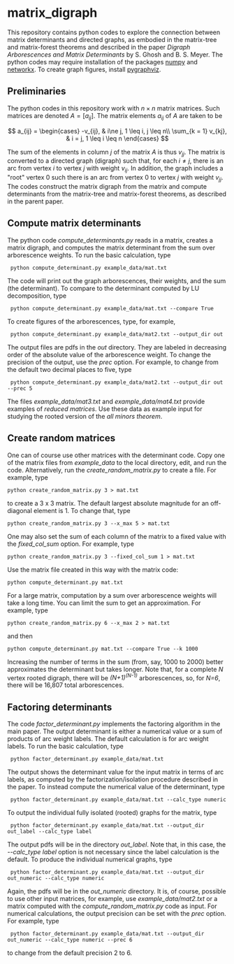 # matrix_digraph

This repository contains python codes to explore the connection between matrix determinants and directed graphs, as embodied in the matrix-tree and matrix-forest theorems and described in the paper *Digraph Arborescences and Matrix Determinants* by S. Ghosh and B. S. Meyer.  The python codes may require installation of the packages [numpy](https://numpy.org) and [networkx](https://networkx.org).  To create graph figures, install [pygraphviz](https://pygraphviz.github.io).

## Preliminaries

The python codes in this repository work with $n \times n$ matrix matrices.  Such matrices are denoted $A = \left[a_{ij}\right]$.
The matrix elements $a_{ij}$ of $A$ are taken to be


$$
a_{ij} = 
\begin{cases}
-v_{ij}, & i\ne j, 1 \leq i, j \leq n\\
 \sum_{k = 1} v_{kj}, & i = j, 1 \leq i \leq n
\end{cases}
$$

The sum of the elements in column $j$ of the matrix $A$ is thus $v_{jj}$.  The matrix is converted to a directed graph (digraph) such that, for each $i \ne j$, there is an arc from vertex $i$ to vertex $j$ with weight $v_{ij}$.  In addition, the graph includes a "root" vertex $0$ such there is an arc from vertex $0$ to vertex $j$ with weight $v_{jj}$.  The codes construct the matrix digraph from the matrix and compute determinants from the matrix-tree and matrix-forest theorems, as described in the parent paper.

## Compute matrix determinants

The python code *compute_determinants.py* reads in a matrix, creates a matrix digraph, and computes the matrix determinant from the sum over arborescence weights.  To run the basic calculation, type

     python compute_determinant.py example_data/mat.txt

The code will print out the graph arborescences, their weights, and the sum (the determinant).  To compare to the determinant computed by LU decomposition, type

     python compute_determinant.py example_data/mat.txt --compare True

To create figures of the arborescences, type, for example,

     python compute_determinant.py example_data/mat2.txt --output_dir out

The output files are pdfs in the *out* directory.  They are labeled in decreasing order of the absolute value of the arborescence weight.  To change the precision of the output, use the *prec* option.  For example, to change from the default two decimal places to five, type

     python compute_determinant.py example_data/mat2.txt --output_dir out --prec 5

The files *example_data/mat3.txt* and *example_data/mat4.txt* provide examples of *reduced matrices*.  Use these data as example input for studying the rooted version of the *all minors theorem*.

## Create random matrices

One can of course use other matrices with the determinant code.  Copy one of the matrix files from *example_data* to the local directory, edit, and run the code.  Alternatively, run the *create_random_matrix.py* to create a file.  For example, type

    python create_random_matrix.py 3 > mat.txt

to create a 3 x 3 matrix.  The default largest absolute magnitude for an off-diagonal element is 1.  To change that, type

    python create_random_matrix.py 3 --x_max 5 > mat.txt

One may also set the sum of each column of the matrix to a fixed value with the *fixed_col_sum* option.  For example, type

    python create_random_matrix.py 3 --fixed_col_sum 1 > mat.txt

Use the matrix file created in this way with the matrix code:

    python compute_determinant.py mat.txt

For a large matrix, computation by a sum over arborescence weights will take a long time.  You can limit the sum to get an approximation.  For example, type

    python create_random_matrix.py 6 --x_max 2 > mat.txt
    
and then

    python compute_determinant.py mat.txt --compare True --k 1000

Increasing the number of terms in the sum (from, say, 1000 to 2000) better approximates the determinant but takes longer.  Note that, for a complete *N* vertex rooted digraph, there will be *(N+1)<sup>(N-1)</sup>* arborescences, so, for *N=6*, there will be 16,807 total arborescences.

## Factoring determinants

The code *factor_determinant.py* implements the factoring algorithm in the main paper.  The output determinant is either a numerical value or a sum of products of arc weight labels.  The default calculation is for arc weight labels.  To run the basic calculation, type

     python factor_determinant.py example_data/mat.txt

The output shows the determinant value for the input matrix in terms of arc labels, as computed by the factorization/isolation procedure described in the paper.  To instead compute the numerical value of the determinant, type

     python factor_determinant.py example_data/mat.txt --calc_type numeric

To output the individual fully isolated (rooted) graphs for the matrix, type

     python factor_determinant.py example_data/mat.txt --output_dir out_label --calc_type label

The output pdfs will be in the directory *out_label*.  Note that, in this case, the *--calc_type label* option is not necessary since the label calculation is the default.  To produce the individual numerical graphs, type

     python factor_determinant.py example_data/mat.txt --output_dir out_numeric --calc_type numeric

Again, the pdfs will be in the *out_numeric* directory.  It is, of course, possible to use other input matrices, for example, use *example_data/mat2.txt* or a matrix computed with the *compute_random_matrix.py* code as input.  For numerical calculations, the output precision can be set with the *prec* option.  For example, type

     python factor_determinant.py example_data/mat.txt --output_dir out_numeric --calc_type numeric --prec 6

to change from the default precision 2 to 6.
